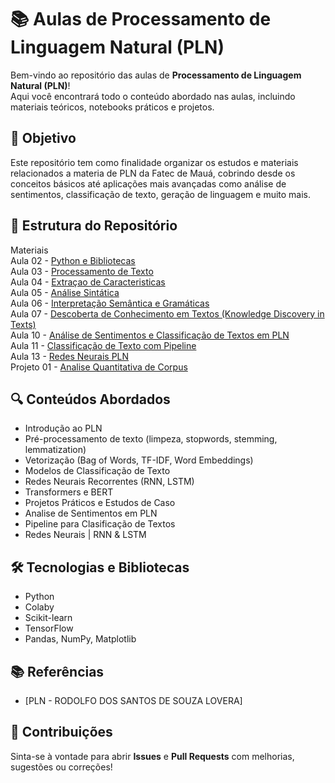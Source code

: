 # 📚 Aulas de Processamento de Linguagem Natural (PLN)

Bem-vindo ao repositório das aulas de **Processamento de Linguagem Natural (PLN)**!  
Aqui você encontrará todo o conteúdo abordado nas aulas, incluindo materiais teóricos, notebooks práticos e projetos.

## 📖 Objetivo

Este repositório tem como finalidade organizar os estudos e materiais relacionados a materia de PLN da Fatec de Mauá, cobrindo desde os conceitos básicos até aplicações mais avançadas como análise de sentimentos, classificação de texto, geração de linguagem e muito mais.

## 📁 Estrutura do Repositório

Materiais </br>
Aula 02 - [Python e Bibliotecas](https://colab.research.google.com/drive/136Zq6bAndSLlJN_GPKN58pSPxpMhnnj3)<br>
Aula 03 - [Processamento de Texto](https://colab.research.google.com/drive/14OEINZeTo6UGuQQ7iA18ofY0KgCeKX1q)<br>
Aula 04 - [Extraçao de Caracteristicas](https://colab.research.google.com/drive/1vi5jWXgvsiZ7H0HSPIUlX4EPnfuQE3jr)<br>
Aula 05 - [Análise Sintática](https://colab.research.google.com/drive/146XwZJHEdwncLNd1NYjdVzONupCfC9lb)<br>
Aula 06 - [Interpretação Semântica e Gramáticas](https://colab.research.google.com/drive/1nUYr6GOGN_cngZ1-voCYm--rjXWQ4ZZW#scrollTo=22VgBm0fLLJG)<br>
Aula 07 - [Descoberta de Conhecimento em Textos (Knowledge Discovery in Texts)](https://colab.research.google.com/drive/1n0YAQzo2p3ONXzkv5lmFxVhYG4HtVn4W#scrollTo=7Sti2xYGMXpA)<br>
Aula 10 - [Análise de Sentimentos e Classificação de Textos em PLN](https://colab.research.google.com/drive/1pTpSYGo_8riidNtvqdYJgBpCg6vv_eun?authuser=0#scrollTo=NkjgvgSodFe2)<br>
Aula 11 - [Classificação de Texto com Pipeline](https://colab.research.google.com/drive/1Sgop3NEfBVvXbrURdrLvpsZOSvjeNJHv#scrollTo=BXyg32gEOC_K)<br>
Aula 13 - [Redes Neurais PLN](https://colab.research.google.com/drive/1-wPjM8T9g4ELd8DFQ02DLLfuakeeYD6k#scrollTo=K2hURdQaV9J4)<br>
Projeto 01 - [Analise Quantitativa de Corpus](https://colab.research.google.com/drive/1gHkNs6NhAFFusBxhiaQGaeYpmP3m1Ya2)<br>


## 🔍 Conteúdos Abordados

- Introdução ao PLN
- Pré-processamento de texto (limpeza, stopwords, stemming, lemmatization)
- Vetorização (Bag of Words, TF-IDF, Word Embeddings)
- Modelos de Classificação de Texto
- Redes Neurais Recorrentes (RNN, LSTM)
- Transformers e BERT
- Projetos Práticos e Estudos de Caso
- Analise de Sentimentos em PLN
- Pipeline para Clasificação de Textos
- Redes Neurais | RNN & LSTM

## 🛠️ Tecnologias e Bibliotecas

- Python
- Colaby
- Scikit-learn
- TensorFlow
- Pandas, NumPy, Matplotlib

## 📚 Referências

- [PLN - RODOLFO DOS SANTOS DE SOUZA LOVERA]

## 🤝 Contribuições

Sinta-se à vontade para abrir **Issues** e **Pull Requests** com melhorias, sugestões ou correções!
